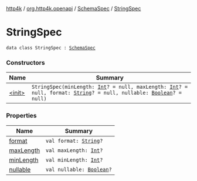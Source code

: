 [http4k](../../../index.md) / [org.http4k.openapi](../../index.md) / [SchemaSpec](../index.md) / [StringSpec](./index.md)

# StringSpec

`data class StringSpec : `[`SchemaSpec`](../index.md)

### Constructors

| Name | Summary |
|---|---|
| [&lt;init&gt;](-init-.md) | `StringSpec(minLength: `[`Int`](https://kotlinlang.org/api/latest/jvm/stdlib/kotlin/-int/index.html)`? = null, maxLength: `[`Int`](https://kotlinlang.org/api/latest/jvm/stdlib/kotlin/-int/index.html)`? = null, format: `[`String`](https://kotlinlang.org/api/latest/jvm/stdlib/kotlin/-string/index.html)`? = null, nullable: `[`Boolean`](https://kotlinlang.org/api/latest/jvm/stdlib/kotlin/-boolean/index.html)`? = null)` |

### Properties

| Name | Summary |
|---|---|
| [format](format.md) | `val format: `[`String`](https://kotlinlang.org/api/latest/jvm/stdlib/kotlin/-string/index.html)`?` |
| [maxLength](max-length.md) | `val maxLength: `[`Int`](https://kotlinlang.org/api/latest/jvm/stdlib/kotlin/-int/index.html)`?` |
| [minLength](min-length.md) | `val minLength: `[`Int`](https://kotlinlang.org/api/latest/jvm/stdlib/kotlin/-int/index.html)`?` |
| [nullable](nullable.md) | `val nullable: `[`Boolean`](https://kotlinlang.org/api/latest/jvm/stdlib/kotlin/-boolean/index.html)`?` |
